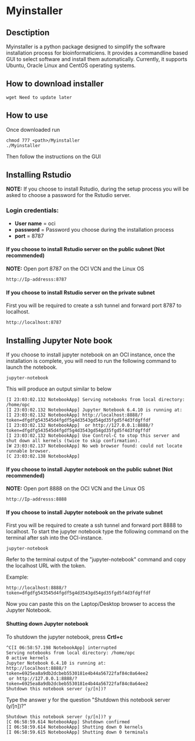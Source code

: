 # Myinstaller

## Desctiption

Myinstaller is a python package designed to simplify the software installation process for bioinformaticiens. It provides a commandline based GUI to select software and install them automatically. Currently, it supports Ubuntu, Oracle Linux and CentOS operating systems. 

## How to download installer

```{bash}
wget Need to update later
```

## How to use

Once downloaded run 

```{bash}
chmod 777 <path>/Myinstaller
./Myinstaller
```

Then follow the instructions on the GUI

## Installing Rstudio 

__NOTE:__ If you choose to install Rstudio, during the setup process you will be asked to choose a password for the Rstudio server.

### Login credentials:

* __User name__ = oci
* __password__ = Password you choose during the installation process
* __port__ = 8787

#### If you choose to install Rstudio server on the public subnet (Not recommended)

__NOTE:__ Open port 8787 on the OCI VCN and the Linux OS

    http://Ip-addresss:8787

#### If you choose to install Rstudio server on the private subnet

First you will be required to create a ssh tunnel and forward port 8787 to localhost.

    http://localhost:8787


## Installing Jupyter Note book

If you choose to install jupyter notebook on an OCI instance, once the installation is complete, you will need to run the following command to launch the notebook. 

```{bash}
jupyter-notebook
```

This will produce an output similar to below

```{bash}
[I 23:03:02.132 NotebookApp] Serving notebooks from local directory: /home/opc
[I 23:03:02.132 NotebookApp] Jupyter Notebook 6.4.10 is running at:
[I 23:03:02.132 NotebookApp] http://localhost:8888/?token=dfgdfg543545d4fgdf5g4d3543gd54gd35fgd5f4d3fdgffdf
[I 23:03:02.132 NotebookApp]  or http://127.0.0.1:8888/?token=dfgdfg543545d4fgdf5g4d3543gd54gd35fgd5f4d3fdgffdf
[I 23:03:02.132 NotebookApp] Use Control-C to stop this server and shut down all kernels (twice to skip confirmation).
[W 23:03:02.137 NotebookApp] No web browser found: could not locate runnable browser.
[C 23:03:02.138 NotebookApp] 
```


#### If you choose to install Jupyter notebook on the public subnet (Not recommended)

__NOTE:__ Open port 8888 on the OCI VCN and the Linux OS


    http://Ip-addresss:8888

#### If you choose to install Jupyter notebook on the private subnet

First you will be required to create a ssh tunnel and forward port 8888 to localhost.
To start the jupyter notebook type the following command on the terminal after ssh into the OCI-instance. 


```{bash}
jupyter-notebook
```


Refer to the terminal output of the "jupyter-notebook" command and copy the localhost URL with the token. 

Example:

    http://localhost:8888/?token=dfgdfg543545d4fgdf5g4d3543gd54gd35fgd5f4d3fdgffdf

Now you can paste this on the Laptop/Desktop browser to access the Jupyter Notebook.

#### Shutting down Jupyter notebook

To shutdown the jupyter notebook, press __Crtl+c__ 

```{bash}
^C[I 06:58:57.198 NotebookApp] interrupted
Serving notebooks from local directory: /home/opc
0 active kernels
Jupyter Notebook 6.4.10 is running at:
http://localhost:8888/?token=6925ea8a9db2dcbeb5530181e4b44a56722faf84c0a64ee2
 or http://127.0.0.1:8888/?token=6925ea8a9db2dcbeb5530181e4b44a56722faf84c0a64ee2
Shutdown this notebook server (y/[n])? 
```

Type the answer y for the question "Shutdown this notebook server (y/[n])?"

```{bash}
Shutdown this notebook server (y/[n])? y
[C 06:58:59.614 NotebookApp] Shutdown confirmed
[I 06:58:59.614 NotebookApp] Shutting down 0 kernels
[I 06:58:59.615 NotebookApp] Shutting down 0 terminals
```


